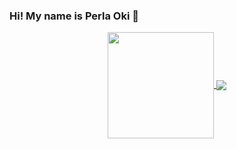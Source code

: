 ### Hi! My name is Perla Oki 🖤

<!--
**P0KiD0Ki/P0KiD0Ki** is a ✨ _special_ ✨ repository because its `README.md` (this file) appears on your GitHub profile.
-->

 <div style="text-align: center">
   <a href="https://github.com/P0KiD0Ki">
    <img align="center" height="170" src="https://github-readme-stats.vercel.app/api/top-langs/?username=P0KiD0Ki&layout=compact&langs_count=16&theme=dracula"/>
   <img align="center" src="https://github-readme-stats.vercel.app/api?username=P0KiD0Ki&show_icons=true&theme=dracula&include_all_commits=true&count_private=true&hide=issues"/>
 </div>
